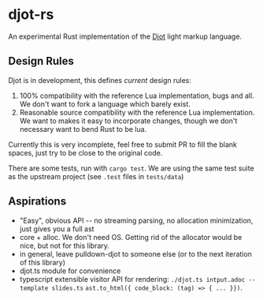 # djot-rs

An experimental Rust implementation of the [Djot](https://djot.net) light markup
language.

## Design Rules

Djot is in development, this defines _current_ design rules:

1. 100% compatibility with the reference Lua implementation, bugs and all. We
   don't want to fork a language which barely exist.
2. Reasonable source compatibility with the reference Lua implementation. We
   want to makes it easy to incorporate changes, though we don't necessary want
   to bend Rust to be lua.

Currently this is very incomplete, feel free to submit PR to fill the blank
spaces, just try to be close to the original code.

There are some tests, run with `cargo test`. We are using the same test suite as
the upstream project (see `.test` files in `tests/data`)

## Aspirations

* "Easy", obvious API -- no streaming parsing, no allocation minimization, just
  gives you a full ast
* core + alloc. We don't need OS. Getting rid of the allocator would be nice, but not for this library.
* in general, leave pulldown-djot to someone else (or to the next iteration of this library)
* djot.ts module for convenience
* typescript extensible visitor API for rendering: `./djot.ts intput.adoc --template slides.ts`
  `ast.to_html({ code_block: (tag) => { ... }})`.

